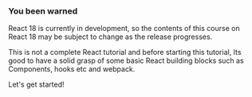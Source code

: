 
### You been warned
React 18 is currently in development, so the contents of this course on React 18 may be subject to change as the release progresses.

This is not a complete React tutorial and before starting this tutorial, Its good to have a solid grasp of some basic React building blocks such as Components, hooks etc and webpack.

Let's get started!